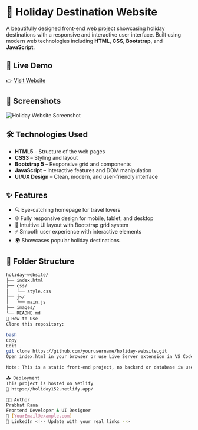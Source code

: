 # 🌴 Holiday Destination Website

A beautifully designed front-end web project showcasing holiday destinations with a responsive and interactive user interface. Built using modern web technologies including **HTML**, **CSS**, **Bootstrap**, and **JavaScript**.

## 🚀 Live Demo

👉 [Visit Website](https://holiday152.netlify.app/)

## 📸 Screenshots

![Holiday Website Screenshot](https://holiday152.netlify.app/preview.png) <!-- Optional: Replace with real image or remove -->

## 🛠️ Technologies Used

- **HTML5** – Structure of the web pages
- **CSS3** – Styling and layout
- **Bootstrap 5** – Responsive grid and components
- **JavaScript** – Interactive features and DOM manipulation
- **UI/UX Design** – Clean, modern, and user-friendly interface

## ✨ Features

- 🔍 Eye-catching homepage for travel lovers
- 🌐 Fully responsive design for mobile, tablet, and desktop
- 🎨 Intuitive UI layout with Bootstrap grid system
- ⚡ Smooth user experience with interactive elements
- 🌍 Showcases popular holiday destinations

## 📁 Folder Structure

```bash
holiday-website/
├── index.html
├── css/
│   └── style.css
├── js/
│   └── main.js
├── images/
└── README.md
📌 How to Use
Clone this repository:

bash
Copy
Edit
git clone https://github.com/yourusername/holiday-website.git
Open index.html in your browser or use Live Server extension in VS Code.

Note: This is a static front-end project, no backend or database is used.

📤 Deployment
This project is hosted on Netlify
🔗 https://holiday152.netlify.app/

👨‍💻 Author
Prabhat Rana
Frontend Developer & UI Designer
📧 [YourEmail@example.com]
🔗 LinkedIn <!-- Update with your real links -->
